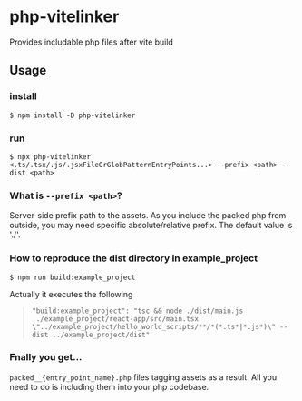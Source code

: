 # php-vitelinker
Provides includable php files after vite build

## Usage
### install
`$ npm install -D php-vitelinker`

### run
`$ npx php-vitelinker <.ts/.tsx/.js/.jsxFileOrGlobPatternEntryPoints...> --prefix <path> --dist <path>`

### What is `--prefix <path>`?
Server-side prefix path to the assets. As you include the packed php from outside, you may need specific absolute/relative prefix. The default value is './'.

### How to reproduce the dist directory in example_project
`$ npm run build:example_project`

Actually it executes the following
> `"build:example_project": "tsc && node ./dist/main.js ../example_project/react-app/src/main.tsx \"../example_project/hello_world_scripts/**/*(*.ts*|*.js*)\" --dist ../example_project/dist"`

### Fnally you get...
`packed__{entry_point_name}.php` files tagging assets as a result. All you need to do is including them into your php codebase.

